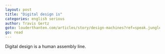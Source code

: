 ```yaml
---
layout: post
title: "Digital design is"
categories: english serious
author: Travis Gertz
goto: louderthanten.com/articles/story/design-machines?ref=speak.junglestar.org
go: read
---
```

Digital design is a human assembly line.

